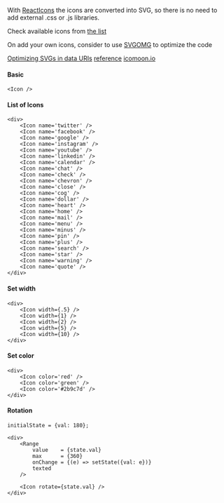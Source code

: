 With [ReactIcons](https://www.npmjs.com/package/react-icons) the icons are converted into SVG, so there is no need to add external .css or .js libraries.

Check available icons from [the list](https://gorangajic.github.io/react-icons/index.html)

On add your own icons, consider to use [SVGOMG](https://jakearchibald.github.io/svgomg/) to optimize the code

[Optimizing SVGs in data URIs](https://codepen.io/davatron5000/pen/owyKJM)
[reference](https://codepen.io/davatron5000/pen/owyKJM)
[icomoon.io](https://icomoon.io)

#### Basic
```
<Icon />
```

#### List of Icons
```
<div>
	<Icon name='twitter' />
	<Icon name='facebook' />
	<Icon name='google' />
	<Icon name='instagram' />
	<Icon name='youtube' />
	<Icon name='linkedin' />
	<Icon name='calendar' />
	<Icon name='chat' />
	<Icon name='check' />
	<Icon name='chevron' />
	<Icon name='close' />
	<Icon name='cog' />
	<Icon name='dollar' />
	<Icon name='heart' />
	<Icon name='home' />
	<Icon name='mail' />
	<Icon name='menu' />
	<Icon name='minus' />
	<Icon name='pin' />
	<Icon name='plus' />
	<Icon name='search' />
	<Icon name='star' />
	<Icon name='warning' />
	<Icon name='quote' />
</div>
```

#### Set width
```
<div>
	<Icon width={.5} />
	<Icon width={1} />
	<Icon width={2} />
	<Icon width={5} />
	<Icon width={10} />
</div>
```

#### Set color
```
<div>
	<Icon color='red' />
	<Icon color='green' />
	<Icon color='#2b9c7d' />
</div>
```

#### Rotation
```
initialState = {val: 180};

<div>
	<Range 
		value    = {state.val}
		max      = {360}
		onChange = {(e) => setState({val: e})}
		texted
	/>

	<Icon rotate={state.val} />
</div>
```